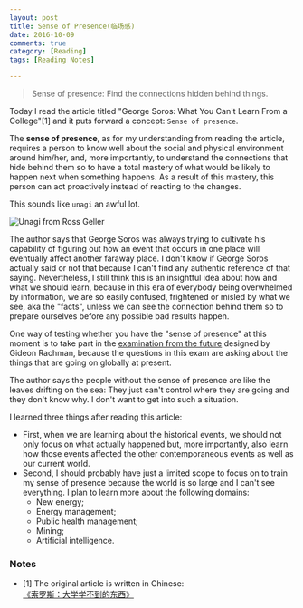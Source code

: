 ```yaml
---
layout: post
title: Sense of Presence(临场感)
date: 2016-10-09
comments: true
category: [Reading]
tags: [Reading Notes]

---
```


> Sense of presence: Find the connections hidden behind things.

Today I read the article titled "George Soros: What You Can't Learn From a College"[1] and it puts forward a concept: ```Sense of presence```.

The **sense of presence**, as for my understanding from reading the article, requires a person to know well about the social and physical environment around him/her, and, more importantly, to understand the connections that hide behind them so to have a total mastery of what would be likely to happen next when something happens. As a result of this mastery, this person can act proactively instead of reacting to the changes.

This sounds like ```unagi``` an awful lot.

![Unagi from Ross Geller](https://raw.githubusercontent.com/yaobinwen/yaobinwen.github.io/master/images/posts/Unagi.jpg)

The author says that George Soros was always trying to cultivate his capability of figuring out how an event that occurs in one place will eventually affect another faraway place. I don't know if George Soros actually said or not that because I can't find any authentic reference of that saying. Nevertheless, I still think this is an insightful idea about how and what we should learn, because in this era of everybody being overwhelmed by information, we are so easily confused, frightened or misled by what we see, aka the "facts", unless we can see the connection behind them so to prepare ourselves before any possible bad results happen.

One way of testing whether you have the "sense of presence" at this moment is to take part in the [examination from the future](https://www.ft.com/content/581fd4ca-734c-11e6-b60a-de4532d5ea35) designed by Gideon Rachman, because the questions in this exam are asking about the things that are going on globally at present.

The author says the people without the sense of presence are like the leaves drifting on the sea: They just can't control where they are going and they don't know why. I don't want to get into such a situation.

I learned three things after reading this article:

* First, when we are learning about the historical events, we should not only focus on what actually happened but, more importantly, also learn how those events affected the other contemporaneous events as well as our current world.
* Second, I should probably have just a limited scope to focus on to train my sense of presence because the world is so large and I can't see everything. I plan to learn more about the following domains:
  * New energy;
  * Energy management;
  * Public health management;
  * Mining;
  * Artificial intelligence.

### Notes
* [1] The original article is written in Chinese: [《索罗斯：大学学不到的东西》](https://mp.weixin.qq.com/s?__biz=MzA3MjM2MzYzOQ==&mid=2651360372&idx=1&sn=01d73f14d3ed48ed12d59f1cb86eec7d&chksm=84e3576cb394de7a75751df6b1800c6d4297fea730a1fa58da39027e986798b670490cf67aa2&mpshare=1&scene=1&srcid=1008DvXfWPSmIQI61NpLGa8J&key=79512945a1fcb0e2d9cdff809ce461dc49bf2d771aba307212cc29972399c40ffab05f951c15e77941691ce69c9d4b23&ascene=0&uin=MjAxMzgyODc2Mg%3D%3D)
